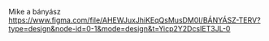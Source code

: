 Mike a bányász 
https://www.figma.com/file/AHEWJuxJhiKEqQsMusDM0I/BÁNYÁSZ-TERV?type=design&node-id=0-1&mode=design&t=Yicp2Y2DcsIET3JL-0

